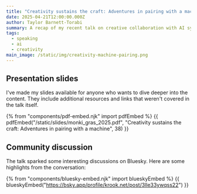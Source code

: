 ```yaml
---
title: "Creativity sustains the craft: Adventures in pairing with a machine"
date: 2025-04-21T12:00:00.000Z
author: Taylor Barnett-Torabi
summary: A recap of my recent talk on creative collaboration with AI systems and how it enhances the craft of software development.
tags:
  - speaking
  - ai
  - creativity
main_image: /static/img/creativity-machine-pairing.png
---
```


## Presentation slides

I've made my slides available for anyone who wants to dive deeper into the content. They include additional resources and links that weren't covered in the talk itself.

{% from "components/pdf-embed.njk" import pdfEmbed %}
{{ pdfEmbed("/static/slides/monki_gras_2025.pdf", "Creativity sustains the craft: Adventures in pairing with a machine", 38) }}

## Community discussion

The talk sparked some interesting discussions on Bluesky. Here are some highlights from the conversation:

{% from "components/bluesky-embed.njk" import blueskyEmbed %}
{{ blueskyEmbed("https://bsky.app/profile/krook.net/post/3lle33ywqss22") }}
